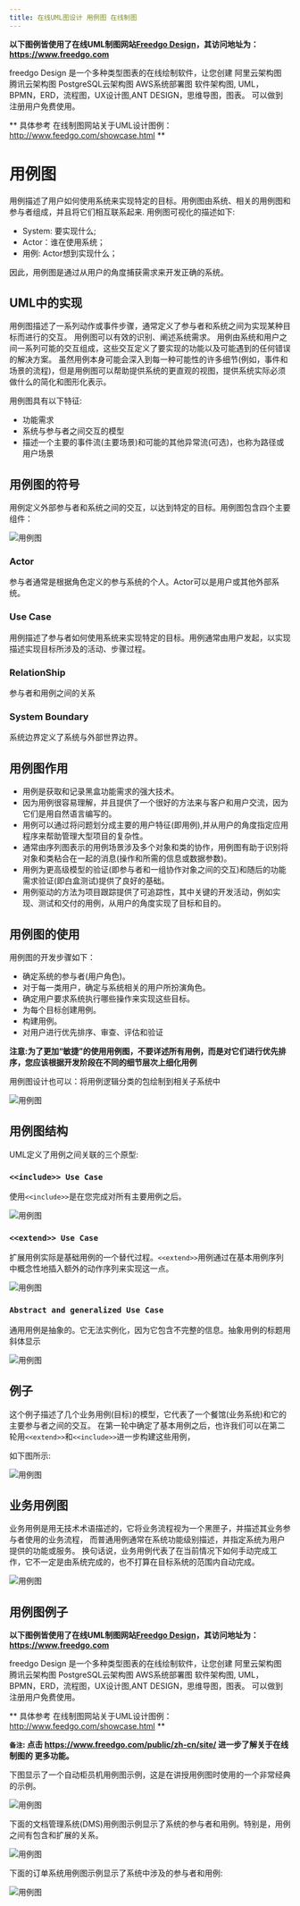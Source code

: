 ```yaml
---
title: 在线UML图设计 用例图 在线制图
---
```


**以下图例皆使用了在线UML制图网站[Freedgo Design](https://www.freedgo.com)，其访问地址为： https://www.freedgo.com**

freedgo Design 是一个多种类型图表的在线绘制软件，让您创建 阿里云架构图 腾讯云架构图 PostgreSQL云架构图 AWS系统部署图 软件架构图, UML，BPMN，ERD，流程图，UX设计图,ANT DESIGN，思维导图，图表。 可以做到注册用户免费使用。

** 具体参考 在线制图网站关于UML设计图例：  http://www.feedgo.com/showcase.html **


<script async src="https://pagead2.googlesyndication.com/pagead/js/adsbygoogle.js"></script><ins class="adsbygoogle" style="display:block; text-align:center;" data-ad-layout="in-article" data-ad-format="fluid" data-ad-client="ca-pub-9055212255210230" data-ad-slot="7941459222"></ins> <script>(adsbygoogle = window.adsbygoogle || []).push({});</script>
# 用例图

用例描述了用户如何使用系统来实现特定的目标。用例图由系统、相关的用例图和参与者组成，并且将它们相互联系起来.
用例图可视化的描述如下:

- System: 要实现什么;
- Actor：谁在使用系统；
- 用例: Actor想到实现什么；

因此，用例图是通过从用户的角度捕获需求来开发正确的系统。

## UML中的实现

用例图描述了一系列动作或事件步骤，通常定义了参与者和系统之间为实现某种目标而进行的交互。
用例图可以有效的识别、阐述系统需求。
用例由系统和用户之间一系列可能的交互组成，这些交互定义了要实现的功能以及可能遇到的任何错误的解决方案。 
虽然用例本身可能会深入到每一种可能性的许多细节(例如，事件和场景的流程)，但是用例图可以帮助提供系统的更直观的视图，提供系统实际必须做什么的简化和图形化表示。


用例图具有以下特征:  



- 功能需求 
- 系统与参与者之间交互的模型 
- 描述一个主要的事件流(主要场景)和可能的其他异常流(可选)，也称为路径或用户场景

## 用例图的符号
用例定义外部参与者和系统之间的交互，以达到特定的目标。用例图包含四个主要组件：

![用例图](https://www.freedgo.com/public/themes/freedgo/uml/usecase.png "用例图")

### Actor
参与者通常是根据角色定义的参与系统的个人。Actor可以是用户或其他外部系统。

### Use Case
用例描述了参与者如何使用系统来实现特定的目标。用例通常由用户发起，以实现描述实现目标所涉及的活动、步骤过程。

### RelationShip
参与者和用例之间的关系

### System Boundary

系统边界定义了系统与外部世界边界。


## 用例图作用

- 用例是获取和记录黑盒功能需求的强大技术。 
- 因为用例很容易理解，并且提供了一个很好的方法来与客户和用户交流，因为它们是用自然语言编写的。
- 用例可以通过将问题划分成主要的用户特征(即用例),并从用户的角度指定应用程序来帮助管理大型项目的复杂性。 
- 通常由序列图表示的用例场景涉及多个对象和类的协作，用例图有助于识别将对象和类粘合在一起的消息(操作和所需的信息或数据参数)。 
- 用例为更高级模型的验证(即参与者和一组协作对象之间的交互)和随后的功能需求验证(即白盒测试)提供了良好的基础。 
- 用例驱动的方法为项目跟踪提供了可追踪性，其中关键的开发活动，例如实现、测试和交付的用例，从用户的角度实现了目标和目的。

## 用例图的使用

用例图的开发步骤如下：

- 确定系统的参与者(用户角色)。 
- 对于每一类用户，确定与系统相关的用户所扮演角色。
- 确定用户要求系统执行哪些操作来实现这些目标。 
- 为每个目标创建用例。 
- 构建用例。
- 对用户进行优先排序、审查、评估和验证


**注意:为了更加“敏捷”的使用用例图，不要详述所有用例，而是对它们进行优先排序，您应该根据开发阶段在不同的细节层次上细化用例**

用例图设计也可以：将用例逻辑分类的包绘制到相关子系统中

![用例图](https://www.freedgo.com/public/themes/freedgo/uml/usecase1.png "用例图")


## 用例图结构

UML定义了用例之间关联的三个原型:

### `<<include>> Use Case`

使用`<<include>>`是在您完成对所有主要用例之后。

![用例图](https://www.freedgo.com/public/themes/freedgo/uml/usecase3.png "用例图")


### `<<extend>> Use Case`

扩展用例实际是基础用例的一个替代过程。`<<extend>>`用例通过在基本用例序列中概念性地插入额外的动作序列来实现这一点。

![用例图](https://www.freedgo.com/public/themes/freedgo/uml/usecase4.png "用例图")

### `Abstract and generalized Use Case`

通用用例是抽象的。它无法实例化，因为它包含不完整的信息。抽象用例的标题用斜体显示

![用例图](https://www.freedgo.com/public/themes/freedgo/uml/usecase5.png "用例图")


## 例子

这个例子描述了几个业务用例(目标)的模型，它代表了一个餐馆(业务系统)和它的主要参与者之间的交互。 
在第一轮中确定了基本用例之后，也许我们可以在第二轮用`<<extend>>`和`<<include>>`进一步构建这些用例，

如下图所示:

![用例图](https://www.freedgo.com/public/themes/freedgo/uml/usecase10.png "用例图")

## 业务用例图

业务用例是用无技术术语描述的，它将业务流程视为一个黑匣子，并描述其业务参与者使用的业务流程，
而普通用例通常在系统功能级别描述，并指定系统为用户提供的功能或服务。
换句话说，业务用例代表了在当前情况下如何手动完成工作，它不一定是由系统完成的，也不打算在目标系统的范围内自动完成。

![用例图](https://www.freedgo.com/public/themes/freedgo/uml/usecase7.png "用例图")


## 用例图例子 

**以下图例皆使用了在线UML制图网站[Freedgo Design](https://www.freedgo.com)，其访问地址为： https://www.freedgo.com**

freedgo Design 是一个多种类型图表的在线绘制软件，让您创建 阿里云架构图 腾讯云架构图 PostgreSQL云架构图 AWS系统部署图 软件架构图, UML，BPMN，ERD，流程图，UX设计图,ANT DESIGN，思维导图，图表。 可以做到注册用户免费使用。

** 具体参考 在线制图网站关于UML设计图例：  http://www.feedgo.com/showcase.html **

**`备注`: 点击 https://www.freedgo.com/public/zh-cn/site/ 进一步了解关于在线制图的 更多功能。**

下图显示了一个自动柜员机用例图示例，这是在讲授用例图时使用的一个非常经典的示例。

![用例图](https://www.freedgo.com/public/themes/freedgo/uml/usecase8.png "用例图")

下面的文档管理系统(DMS)用例图示例显示了系统的参与者和用例。特别是，用例之间有包含和扩展的关系。

![用例图](https://www.freedgo.com/public/themes/freedgo/uml/usecase6.png "用例图")


下面的订单系统用例图示例显示了系统中涉及的参与者和用例:

![用例图](https://www.freedgo.com/public/themes/freedgo/uml/usecase9.png "用例图")









